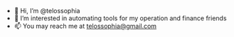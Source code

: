 - 👋 Hi, I’m @telossophia
- 👀 I’m interested in automating tools for my operation and finance friends
- 📫 You may reach me at telossophia@gmail.com 

<!---
telossophia/telossophia is a ✨ special ✨ repository because its `README.md` (this file) appears on your GitHub profile.
You can click the Preview link to take a look at your changes.
--->
